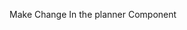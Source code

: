 
<!-- Map -> Map.jsx uses google api key -->
<!-- getPlaces -> Rapid api key  -->
<!-- directionrenderer.setmap is null -->


Make Change In the planner Component 